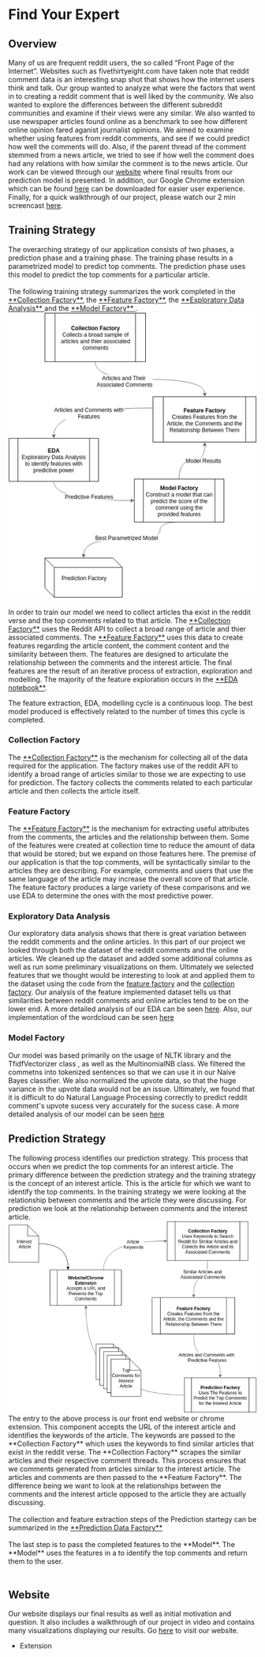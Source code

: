 <h1>Find Your Expert</h1>

<h2>Overview</h2>

Many of us are frequent reddit users, the so called “Front Page of the Internet”. Websites such as fivethirtyeight.com have taken note that reddit comment data is an interesting snap shot that shows how the internet users think and talk. Our group wanted to analyze what were the factors that went in to creating a reddit comment that is well liked by the community. We also wanted to explore the differences between the different subreddit communities and examine if their views were any similar. We also wanted to use newspaper articles found online as a benchmark to see how different online opinion fared aganist journalist opinions. We aimed to examine whether using features from reddit comments, and see if we could predict how well the comments will do. Also, if the parent thread of the comment stemmed from a news article, we tried to see if how well the comment does had any relations with how similar the comment is to the news article. Our work can be viewed through our <a href="http://ukeeem.github.io/CS109-Project-//">website</a> where final results from our prediction model is presented. In addition, our Google Chrome extension which can be found <a href="http://ukeeem.github.io/CS109-Project-//extension/">here</a> can be downloaded for easier user experience. Finally, for a quick walkthrough of our project, please watch our 2 min screencast <a href="https://youtu.be/epVkicYZzH8">here</a>. 

<h2>Training Strategy</h2>
The overarching strategy of our application consists of two phases, a prediction phase and a training phase. The training phase results in a parametrized model to predict top comments. The prediction phase uses this model to predict the top comments for a particular article.
<br>
<br>
The following training strategy summarizes the work completed in the <a href="https://github.com/UKeeeM/CS109-Project-/blob/master/Collection%20Factory.ipynb">**Collection Factory**</a>, the <a href="https://github.com/UKeeeM/CS109-Project-/blob/master/Feature%20Factory.ipynb">**Feature Factory**</a>, the <a href="https://github.com/UKeeeM/CS109-Project-/blob/master/EDA.ipynb">**Exploratory Data Analysis** </a> and the <a href="https://github.com/UKeeeM/CS109-Project-/blob/master/model.ipynb">**Model Factory** </a>.

<img src="TrainingStrat.png">
<br>
<br>
In order to train our model we need to collect articles tha exist in the reddit verse and the top comments related to that article. The <a href="https://github.com/UKeeeM/CS109-Project-/blob/master/Collection%20Factory.ipynb">**Collection Factory**</a> uses the Reddit API to collect a broad range of article and thier associated comments. The <a href="https://github.com/UKeeeM/CS109-Project-/blob/master/Feature%20Factory.ipynb">**Feature Factory**</a> uses this data to create features regarding the article content, the comment content and the similarity between them. The features are designed to articulate the relationship between the comments and the interest article. The final features are the result of an iterative process of extraction, exploration and modelling. The majority of the feature exploration occurs in the <a href="https://github.com/UKeeeM/CS109-Project-/blob/master/EDA.ipynb"> **EDA notebook**</a>. 

The feature extraction, EDA, modelling cycle is a continuous loop. The best model produced is effectively related to the number of times this cycle is completed.

<h3>Collection Factory</h3>
The <a href="https://github.com/UKeeeM/CS109-Project-/blob/master/Collection%20Factory.ipynb">**Collection Factory**</a> is the mechanism for collecting all of the data required for the application. The factory makes use of the reddit API to identify a broad range of articles similar to those we are expecting to use for prediction. The factory collects the comments related to each particular article and then collects the article itself. 

<h3>Feature Factory</h3>
The <a href="https://github.com/UKeeeM/CS109-Project-/blob/master/Feature%20Factory.ipynb">**Feature Factory**</a> is the mechanism for extracting useful attributes from the comments, the articles and the relationship between them. Some of the features were created at collection time to reduce the amount of data that would be stored; but we expand on those features here. The premise of our application is that the top comments, will be syntactically similar to the articles they are describing. For example, comments and users that use the same language of the article may increase the overall score of that article. The feature factory produces a large variety of these comparisons and we use EDA to determine the ones with the most predictive power.

<h3>Exploratory Data Analysis</h3>
Our exploratory data analysis shows that there is great variation between the reddit comments and the online articles. In this part of our project we looked through both the dataset of the reddit comments and the online articles. We cleaned up the dataset and added some additional columns as well as run some preliminary visualizations on them. Ultimately we selected features that we thought would be interesting to look at and applied them to the dataset using the code from the <a href="https://github.com/UKeeeM/CS109-Project-/blob/master/Feature%20Factory.ipynb">feature factory</a> and the <a href="https://github.com/UKeeeM/CS109-Project-/blob/master/Collection%20Factory.ipynb">collection factory</a>. Our analysis of the feature implemented dataset tells us that similarities between reddit comments and online articles tend to be on the lower end. A more detailed analysis of our EDA can be seen <a href="https://github.com/UKeeeM/CS109-Project-/blob/master/EDA.ipynb">here</a>.
Also, our implementation of the wordcloud can be seen <a href = "https://github.com/UKeeeM/CS109-Project-/tree/master/Wordcloud"> here </a>

<h3>Model Factory</h3>
Our model was based primarily on the usage of NLTK library and the TfidfVectorizer class , as well as the MultinomialNB class. We filtered the commetns into tokenized sentences so that we can use it in our Naive Bayes classifier. We also normalized the upvote data, so that the huge variance in the upvote data would not be an issue. Ultimately, we found that it is difficult to do Natural Language Processing correctly to predict reddit comment's upvote sucess very accurately for the sucess case. 
A more detailed analysis of our model can be seen <a href ="https://github.com/UKeeeM/CS109-Project-/blob/master/Model.ipynb">here</a>


<h2>Prediction Strategy</h2>
The following process identifies our prediction strategy. This process that occurs when we predict the top comments for an interest article. The primary difference between the prediction strategy and the training strategy is the concept of an interest article. This is the article for which we want to identify the top comments. In the training strategy we were looking at the relationship between comments and the article they were discussing. For prediction we look at the relationship between comments and the interest article. 

<img src="PredictionStrat.png">
<br>
The entry to the above process is our front end website or chrome extension. This component accepts the URL of the interest article and identifies the keywords of the article. The keywords are passed to the **Collection Factory** which uses the keywords to find similar articles that exist in the reddit verse. The **Collection Factory** scrapes the similar articles and their respective comment threads. This process ensures that we comments generated from articles similar to the interest article. The articles and comments are then passed to the **Feature Factory**. The difference being we want to look at the relationships between the comments and the interest article opposed to the article they are actually discussing. 
<br>
<br>
The collection and feature extraction steps of the Prediction startegy can be summarized in the <a href="https://github.com/UKeeeM/CS109-Project-/blob/master/Prediction%20Data%20Factory.ipynb">**Prediction Data Factory**</a>
<br>
<br>
The last step is to pass the completed features to the **Model**. The **Model**  uses the features in a to identify the top comments and return them to the user.
<br>
<br>


<h2>Website</h2>

Our website displays our final results as well as initial motivation and question. It also includes a walkthrough of our project in video and contains many visualizations displaying our results. Go <a href="http://ukeeem.github.io/CS109-Project-//">here</a> to visit our website.
* Extension
